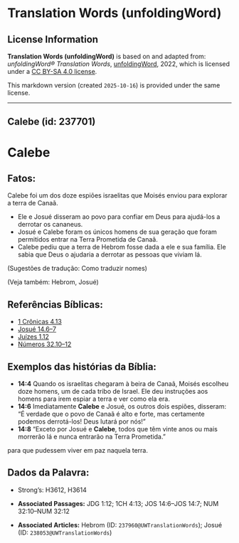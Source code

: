 # Translation Words (unfoldingWord)

## License Information

**Translation Words (unfoldingWord)** is based on and adapted from: _unfoldingWord® Translation Words_, [unfoldingWord](https://unfoldingword.org/utw), 2022, which is licensed under a [CC BY-SA 4.0 license](https://creativecommons.org/licenses/by-sa/4.0/legalcode.en).

This markdown version (created `2025-10-16`) is provided under the same license.



--------------------------------

## Calebe (id: 237701)

Calebe
======

Fatos:
------

Calebe foi um dos doze espiões israelitas que Moisés enviou para explorar a terra de Canaã.

* Ele e Josué disseram ao povo para confiar em Deus para ajudá\-los a derrotar os cananeus.
* Josué e Calebe foram os únicos homens de sua geração que foram permitidos entrar na Terra Prometida de Canaã.
* Calebe pediu que a terra de Hebrom fosse dada a ele e sua família. Ele sabia que Deus o ajudaria a derrotar as pessoas que viviam lá.

(Sugestões de tradução: Como traduzir nomes)

(Veja também: Hebrom, Josué)

Referências Bíblicas:
---------------------

* [1 Crônicas 4\.13](https://ref.ly/1Chr4:13)
* [Josué 14\.6–7](https://ref.ly/Josh14:6-Josh14:7)
* [Juízes 1\.12](https://ref.ly/Judg1:12)
* [Números 32\.10–12](https://ref.ly/Num32:10-Num32:12)

Exemplos das histórias da Bíblia:
---------------------------------

* **14:4** Quando os israelitas chegaram à beira de Canaã, Moisés escolheu doze homens, um de cada tribo de Israel. Ele deu instruções aos homens para irem espiar a terra e ver como ela era.
* **14:6** Imediatamente **Calebe** e Josué, os outros dois espiões, disseram: “É verdade que o povo de Canaã é alto e forte, mas certamente podemos derrotá\-los! Deus lutará por nós!”
* **14:8** “Exceto por Josué e **Calebe**, todos que têm vinte anos ou mais morrerão lá e nunca entrarão na Terra Prometida.”

para que pudessem viver em paz naquela terra.

Dados da Palavra:
-----------------

* Strong’s: H3612, H3614

* **Associated Passages:** JDG 1:12; 1CH 4:13; JOS 14:6–JOS 14:7; NUM 32:10–NUM 32:12
* **Associated Articles:** Hebrom (ID: `237960@UWTranslationWords`); Josué (ID: `238053@UWTranslationWords`)

